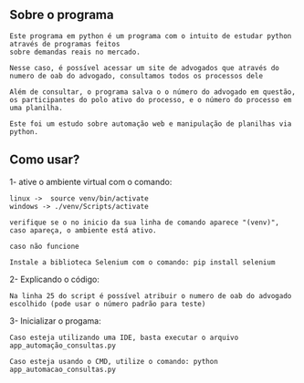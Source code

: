 ## Sobre o programa

    Este programa em python é um programa com o intuito de estudar python através de programas feitos
    sobre demandas reais no mercado.

    Nesse caso, é possível acessar um site de advogados que através do numero de oab do advogado, consultamos todos os processos dele

    Além de consultar, o programa salva o o número do advogado em questão, os participantes do polo ativo do processo, e o número do processo em uma planilha.

    Este foi um estudo sobre automação web e manipulação de planilhas via python.

## Como usar?

1- ative o ambiente virtual com o comando:

    linux ->  source venv/bin/activate
    windows -> ./venv/Scripts/activate

    verifique se o no inicio da sua linha de comando aparece "(venv)", caso apareça, o ambiente está ativo.

    caso não funcione

    Instale a biblioteca Selenium com o comando: pip install selenium

2- Explicando o código:

    Na linha 25 do script é possível atribuir o numero de oab do advogado escolhido (pode usar o número padrão para teste)

3- Inicializar o progama:

    Caso esteja utilizando uma IDE, basta executar o arquivo app_automação_consultas.py

    Caso esteja usando o CMD, utilize o comando: python app_automacao_consultas.py
